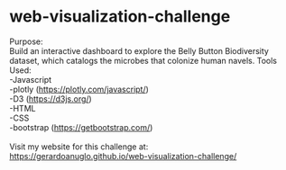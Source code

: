 # web-visualization-challenge
Purpose:  
Build an interactive dashboard to explore the Belly Button Biodiversity dataset, which catalogs the microbes that colonize human navels.
Tools Used:  
-Javascript<br />
    -plotly (https://plotly.com/javascript/)<br />
    -D3 (https://d3js.org/)<br />
-HTML<br />
-CSS<br />
    -bootstrap (https://getbootstrap.com/)<br />
<br />
Visit my website for this challenge at:  
https://gerardoanuglo.github.io/web-visualization-challenge/

